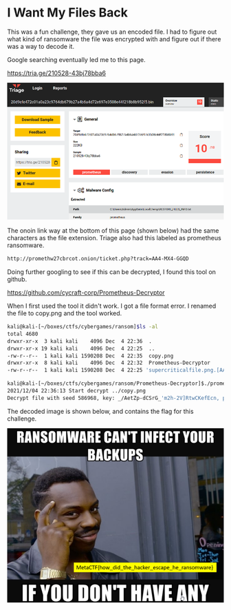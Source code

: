 # I Want My Files Back

This was a fun challenge, they gave us an encoded file. I had to figure out what kind of ransomware the file was encrypted with and figure out if there was a way to decode it. 

Google searching eventually led me to this page. 

https://tria.ge/210528-43bj78bba6

![](1.png)

The onoin link way at the bottom of this page (shown below) had the same characters as the file extension. Triage also had this labeled as prometheus ransomware. 

```sh
http://promethw27cbrcot.onion/ticket.php?track=AA4-MX4-GGQD
```

Doing further googling to see if this can be decrypted, I found this tool on github.

https://github.com/cycraft-corp/Prometheus-Decryptor

When I first used the tool it didn't work. I got a file format error. I renamed the file to copy.png and the tool worked. 

```sh
kali@kali-[~/boxes/ctfs/cybergames/ransom]$ls -al
total 4680
drwxr-xr-x  3 kali kali    4096 Dec  4 22:36  .
drwxr-xr-x 19 kali kali    4096 Dec  4 22:25  ..
-rw-r--r--  1 kali kali 1590208 Dec  4 22:35  copy.png
drwxr-xr-x  8 kali kali    4096 Dec  4 22:32  Prometheus-Decryptor
-rw-r--r--  1 kali kali 1590208 Dec  4 22:25 'supercriticalfile.png.[AA4-MX4-GGQD]'
```


```sh
kali@kali-[~/boxes/ctfs/cybergames/ransom/Prometheus-Decryptor]$./prometheus_decrypt -i ../copy.png -o ../decoded
2021/12/04 22:36:13 Start decrypt ../copy.png
Decrypt file with seed 586968, key: _/AetZp-dCSrG_'m2h-2V]RtwCKefEcn, path: ../586968_decoded
```

The decoded image is shown below, and contains the flag for this challenge. 

![](2.png)

